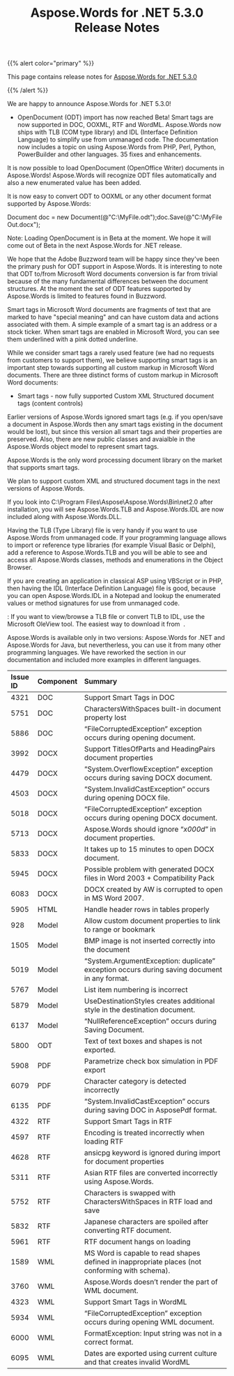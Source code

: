 ﻿---
title: Aspose.Words for .NET 5.3.0 Release Notes
articleTitle: Aspose.Words for .NET 5.3.0 Release Notes
linktitle: Aspose.Words for .NET 5.3.0 Release Notes
description: "Aspose.Words for .NET 5.3.0 Release Notes – the latest updates and fixes."
type: docs
weight: 20
url: /net/aspose-words-for-net-5-3-0-release-notes/
---

{{% alert color="primary" %}}

This page contains release notes for [Aspose.Words for .NET 5.3.0](https://downloads.aspose.com/words/net/new-releases/aspose.words-for-.net-5.3.0/)

{{% /alert %}}

We are happy to announce Aspose.Words for .NET 5.3.0!

- OpenDocument (ODT) import has now reached Beta!
  Smart tags are now supported in DOC, OOXML, RTF and WordML. 
  Aspose.Words now ships with TLB (COM type library) and IDL (Interface Definition Language) to simplify use from unmanaged code. 
  The documentation now includes a topic on using Aspose.Words from PHP, Perl, Python, PowerBuilder and other languages. 
  35 fixes and enhancements. 



It is now possible to load OpenDocument (OpenOffice Writer) documents in Aspose.Words! Aspose.Words will recognize ODT files automatically and also a new enumerated value has been added.

It is now easy to convert ODT to OOXML or any other document format supported by Aspose.Words:

Document doc = new Document(@"C:\MyFile.odt");doc.Save(@"C:\MyFile Out.docx");

Note: Loading OpenDocument is in Beta at the moment. We hope it will come out of Beta in the next Aspose.Words for .NET release.

We hope that the Adobe Buzzword team will be happy since they've been the primary push for ODT support in Aspose.Words. It is interesting to note that ODT to/from Microsoft Word documents conversion is far from trivial because of the many fundamental differences between the document structures. At the moment the set of ODT features supported by Aspose.Words is limited to features found in Buzzword.



Smart tags in Microsoft Word documents are fragments of text that are marked to have "special meaning" and can have custom data and actions associated with them. A simple example of a smart tag is an address or a stock ticker. When smart tags are enabled in Microsoft Word, you can see them underlined with a pink dotted underline.

While we consider smart tags a rarely used feature (we had no requests from customers to support them), we believe supporting smart tags is an important step towards supporting all custom markup in Microsoft Word documents. There are three distinct forms of custom markup in Microsoft Word documents:

- Smart tags - now fully supported
  Custom XML 
  Structured document tags (content controls) 

Earlier versions of Aspose.Words ignored smart tags (e.g. if you open/save a document in Aspose.Words then any smart tags existing in the document would be lost), but since this version all smart tags and their properties are preserved. Also, there are new public classes and avaialble in the Aspose.Words object model to represent smart tags.

Aspose.Words is the only word processing document library on the market that supports smart tags.

We plan to support custom XML and structured document tags in the next versions of Aspose.Words.



If you look into C:\Program Files\Aspose\Aspose.Words\Bin\net2.0 after installation, you will see Aspose.Words.TLB and Aspose.Words.IDL are now included along with Aspose.Words.DLL.

Having the TLB (Type Library) file is very handy if you want to use Aspose.Words from unmanaged code. If your programming language allows to import or reference type libraries (for example Visual Basic or Delphi), add a reference to Aspose.Words.TLB and you will be able to see and access all Aspose.Words classes, methods and enumerations in the Object Browser.

If you are creating an application in classical ASP using VBScript or in PHP, then having the IDL (Interface Definition Language) file is good, because you can open Aspose.Words.IDL in a Notepad and lookup the enumerated values or method signatures for use from unmanaged code.

: If you want to view/browse a TLB file or convert TLB to IDL, use the Microsoft OleView tool. The easiest way to download it from  .



Aspose.Words is available only in two versions: Aspose.Words for .NET and Aspose.Words for Java, but nevertherless, you can use it from many other programming languages. We have reworked the section in our documentation and included more examples in different languages.



|Issue ID |Component |Summary |
| :- | :- | :- |
|4321 |DOC |Support Smart Tags in DOC |
|5751 |DOC |CharactersWithSpaces built-in document property lost |
|5886 |DOC |“FileCorruptedException” exception occurs during opening document. |
|3992 |DOCX |Support TitlesOfParts and HeadingPairs document properties |
|4479 |DOCX |“System.OverflowException” exception occurs during saving DOCX document. |
|4503 |DOCX |“System.InvalidCastException” occurs during opening DOCX file. |
|5018 |DOCX |“FileCorruptedException” exception occurs during opening DOCX document. |
|5713 |DOCX |Aspose.Words should ignore “*x000d*” in document properties. |
|5833 |DOCX |It takes up to 15 minutes to open DOCX document. |
|5945 |DOCX |Possible problem with generated DOCX files in Word 2003 + Compatibility Pack |
|6083 |DOCX |DOCX created by AW is corrupted to open in MS Word 2007. |
|5905 |HTML |Handle header rows in tables properly |
|928 |Model |Allow custom document properties to link to range or bookmark |
|1505 |Model |BMP image is not inserted correctly into the document |
|5019 |Model |“System.ArgumentException: duplicate” exception occurs during saving document in any format. |
|5767 |Model |List item numbering is incorrect |
|5879 |Model |UseDestinationStyles creates additional style in the destination document. |
|6137 |Model |“NullReferenceException” occurs during Saving Document. |
|5800 |ODT |Text of text boxes and shapes is not exported. |
|5908 |PDF |Parametrize check box simulation in PDF export |
|6079 |PDF |Character category is detected incorrectly |
|6135 |PDF |“System.InvalidCastException” occurs during saving DOC in AsposePdf format. |
|4322 |RTF |Support Smart Tags in RTF |
|4597 |RTF |Encoding is treated incorrectly when loading RTF |
|4628 |RTF |ansicpg keyword is ignored during import for document properties |
|5311 |RTF |Asian RTF files are converted incorrectly using Aspose.Words. |
|5752 |RTF |Characters is swapped with CharactersWithSpaces in RTF load and save |
|5832 |RTF |Japanese characters are spoiled after converting RTF document. |
|5961 |RTF |RTF document hangs on loading |
|1589 |WML |MS Word is capable to read shapes defined in inappropriate places (not conforming with schema). |
|3760 |WML |Aspose.Words doesn’t render the part of WML document. |
|4323 |WML |Support Smart Tags in WordML |
|5934 |WML |“FileCorruptedException” exception occurs during opening WML document. |
|6000 |WML |FormatException: Input string was not in a correct format. |
|6095 |WML |Dates are exported using current culture and that creates invalid WordML |


